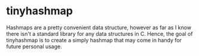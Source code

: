 # tinyhashmap
Hashmaps are a pretty convenient data structure, however as far as I know there isn't a standard library for any data structures in C.
Hence, the goal of tinyhashmap is to create a simply hashmap that may come in handy for future personal usage.
